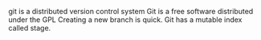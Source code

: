git is a distributed version control system
Git is a free software distributed under the GPL
Creating a new branch is quick.
Git has a mutable index called stage.
